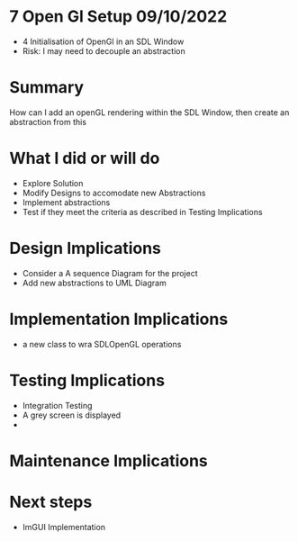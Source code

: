 
# 7 Open Gl Setup 09/10/2022
- 4 Initialisation of OpenGl in an SDL Window
- Risk: I may need to decouple an abstraction

# Summary
How can I add an openGL rendering within the SDL Window, then create an abstraction from this
# What I did or will do
 - Explore Solution
 - Modify Designs to accomodate new Abstractions 
 - Implement abstractions
 - Test if they meet the criteria as described in Testing Implications

# Design Implications
- Consider a A sequence Diagram for the project
- Add new abstractions to UML Diagram

# Implementation Implications
- a new class to wra SDLOpenGL operations

# Testing Implications
- Integration Testing 
- A grey screen is displayed
-
# Maintenance Implications

# Next steps
- ImGUI Implementation